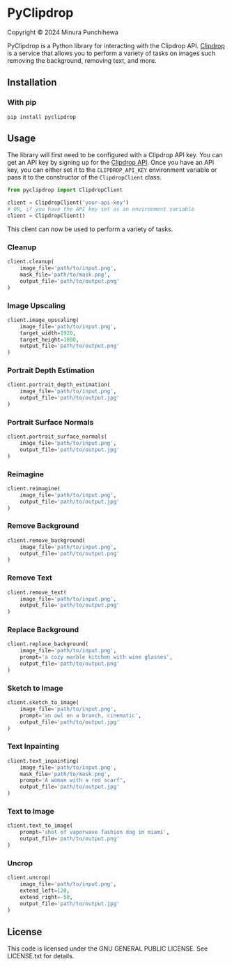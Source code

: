 # PyClipdrop

Copyright © 2024 Minura Punchihewa

PyClipdrop is a Python library for interacting with the Clipdrop API. [Clipdrop](https://clipdrop.co/) is a service that allows you to perform a variety of tasks on images such removing the background, removing text, and more.

## Installation

### With pip

```
pip install pyclipdrop
```

## Usage

The library will first need to be configured with a Clipdrop API key. You can get an API key by signing up for the [Clipdrop API](https://clipdrop.co/apis). Once you have an API key, you can either set it to the `CLIPDROP_API_KEY` environment variable or pass it to the constructor of the `ClipdropClient` class.

```python
from pyclipdrop import ClipdropClient

client = ClipdropClient('your-api-key')
# OR, if you have the API key set as an environment variable
client = ClipdropClient()
```

This client can now be used to perform a variety of tasks.

### Cleanup

```python
client.cleanup(
    image_file='path/to/input.png',
    mask_file='path/to/mask.png',
    output_file='path/to/output.png'
)
```

### Image Upscaling

```python
client.image_upscaling(
    image_file='path/to/input.png',
    target_width=1920,
    target_height=1080,
    output_file='path/to/output.png'
)
```

### Portrait Depth Estimation

```python
client.portrait_depth_estimation(
    image_file='path/to/input.png',
    output_file='path/to/output.jpg'
)
```

### Portrait Surface Normals

```python
client.portrait_surface_normals(
    image_file='path/to/input.png',
    output_file='path/to/output.jpg'
)
```

### Reimagine

```python
client.reimagine(
    image_file='path/to/input.png',
    output_file='path/to/output.jpg'
)
```

### Remove Background

```python
client.remove_background(
    image_file='path/to/input.png',
    output_file='path/to/output.png'
)
```

### Remove Text

```python
client.remove_text(
    image_file='path/to/input.png',
    output_file='path/to/output.png'
)
```

### Replace Background

```python
client.replace_background(
    image_file='path/to/input.png',
    prompt='a cozy marble kitchen with wine glasses',
    output_file='path/to/output.png'
)
```

### Sketch to Image

```python
client.sketch_to_image(
    image_file='path/to/input.png',
    prompt='an owl on a branch, cinematic',
    output_file='path/to/output.jpg'
)
```

### Text Inpainting

```python
client.text_inpainting(
    image_file='path/to/input.png',
    mask_file='path/to/mask.png',
    prompt='A woman with a red scarf',
    output_file='path/to/output.jpg'
)
```

### Text to Image

```python
client.text_to_image(
    prompt='shot of vaporwave fashion dog in miami',
    output_file='path/to/output.png'
)
```

### Uncrop

```python
client.uncrop(
    image_file='path/to/input.png',
    extend_left=120,
    extend_right=-50,
    output_file='path/to/output.jpg'
)
```

## License

This code is licensed under the GNU GENERAL PUBLIC LICENSE. See LICENSE.txt for details.
